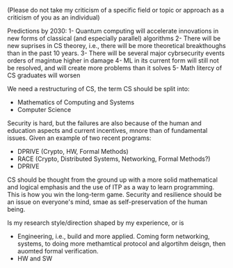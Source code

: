 
(Please do not take my criticism of a specific field or topic or approach as a criticism of you as an individual)

Predictions by 2030:
1- Quantum computing will accelerate innovations in new forms of classical (and especially parallel) algorithms
2- There will be new suprises in CS theorey, i.e., there will be more theoretical breakthoughs than in the past 10 years.
3- There will be several major cybrsecurity events orders of magintue higher in damage
4- ML in its current form will still not be resolved, and will create more problems than it solves 
5- Math litercy of CS graduates will worsen 

We need a restructuring of CS, the term CS should be split into:
- Mathematics of Computing and Systems
- Computer Science

Security is hard, but the failures are also because of the human and education aspects and current incentives, mnore than of fundamental issues.
Given an example of two recent programs:
- DPRIVE (Crypto, HW, Formal Methods)
- RACE (Crypto, Distributed Systems, Networking, Formal Methods?)
- DPRIVE 

CS should be thought from the ground up with a more solid mathematical and logical emphasis and the use of ITP as a way to learn programming. This is how you win the long-term game.
Security and resilience should be an issue on everyone's mind, smae as self-preservation of the human being.

Is my research style/direction shaped by my experience, or is
- Engineering, i.e., build and more applied. Coming form networking, systems, to doing more methamtical protocol and algortihm deisgn, then auomted formal verification.
- HW and SW


